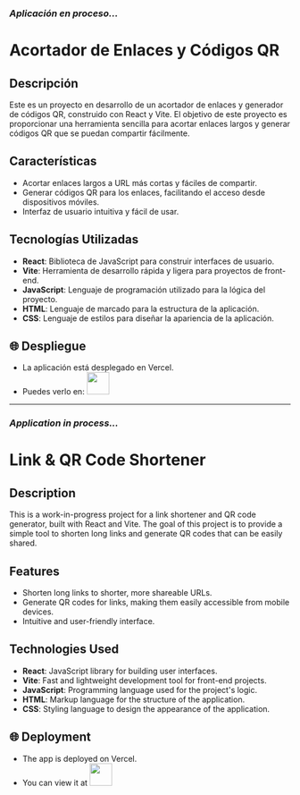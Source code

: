 ### *Aplicación en proceso...*

# Acortador de Enlaces y Códigos QR

## Descripción

Este es un proyecto en desarrollo de un acortador de enlaces y generador de códigos QR, construido con React y Vite. El objetivo de este proyecto es proporcionar una herramienta sencilla para acortar enlaces largos y generar códigos QR que se puedan compartir fácilmente.

## Características

- Acortar enlaces largos a URL más cortas y fáciles de compartir.
- Generar códigos QR para los enlaces, facilitando el acceso desde dispositivos móviles.
- Interfaz de usuario intuitiva y fácil de usar.

## Tecnologías Utilizadas

- **React**: Biblioteca de JavaScript para construir interfaces de usuario.
- **Vite**: Herramienta de desarrollo rápida y ligera para proyectos de front-end.
- **JavaScript**: Lenguaje de programación utilizado para la lógica del proyecto.
- **HTML**: Lenguaje de marcado para la estructura de la aplicación.
- **CSS**: Lenguaje de estilos para diseñar la apariencia de la aplicación.

## 🌐 Despliegue

- La aplicación está desplegado en Vercel. 
- Puedes verlo en: <a href="https://urlqr.vercel.app/"><img src="https://cdn-icons-png.flaticon.com/512/5602/5602732.png" width="40" height="40"/></a>

---

### *Application in process...*

# Link & QR Code Shortener

## Description

This is a work-in-progress project for a link shortener and QR code generator, built with React and Vite. The goal of this project is to provide a simple tool to shorten long links and generate QR codes that can be easily shared.

## Features

- Shorten long links to shorter, more shareable URLs.
- Generate QR codes for links, making them easily accessible from mobile devices.
- Intuitive and user-friendly interface.

## Technologies Used

- **React**: JavaScript library for building user interfaces.
- **Vite**: Fast and lightweight development tool for front-end projects.
- **JavaScript**: Programming language used for the project's logic.
- **HTML**: Markup language for the structure of the application.
- **CSS**: Styling language to design the appearance of the application.

## 🌐 Deployment

- The app is deployed on Vercel. 
- You can view it at <a href="https://urlqr.vercel.app/"><img src="https://cdn-icons-png.flaticon.com/512/5602/5602732.png" width="40" height="40"/></a>

